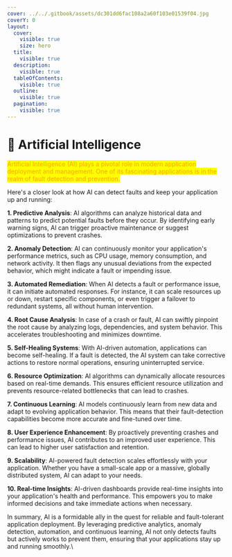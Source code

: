 ```yaml
---
cover: ../../.gitbook/assets/dc301dd6fac108a2a60f103e01539f04.jpg
coverY: 0
layout:
  cover:
    visible: true
    size: hero
  title:
    visible: true
  description:
    visible: true
  tableOfContents:
    visible: true
  outline:
    visible: true
  pagination:
    visible: true
---
```


# 🤖 Artificial Intelligence

<mark style="color:orange;">Artificial Intelligence (AI) plays a pivotal role in modern application deployment and management. One of its fascinating applications is in the realm of fault detection and prevention.</mark>&#x20;

Here's a closer look at how AI can detect faults and keep your application up and running:

**1. Predictive Analysis**: AI algorithms can analyze historical data and patterns to predict potential faults before they occur. By identifying early warning signs, AI can trigger proactive maintenance or suggest optimizations to prevent crashes.

**2. Anomaly Detection**: AI can continuously monitor your application's performance metrics, such as CPU usage, memory consumption, and network activity. It then flags any unusual deviations from the expected behavior, which might indicate a fault or impending issue.

**3. Automated Remediation**: When AI detects a fault or performance issue, it can initiate automated responses. For instance, it can scale resources up or down, restart specific components, or even trigger a failover to redundant systems, all without human intervention.

**4. Root Cause Analysis**: In case of a crash or fault, AI can swiftly pinpoint the root cause by analyzing logs, dependencies, and system behavior. This accelerates troubleshooting and minimizes downtime.

**5. Self-Healing Systems**: With AI-driven automation, applications can become self-healing. If a fault is detected, the AI system can take corrective actions to restore normal operations, ensuring uninterrupted service.

**6. Resource Optimization**: AI algorithms can dynamically allocate resources based on real-time demands. This ensures efficient resource utilization and prevents resource-related bottlenecks that can lead to crashes.

**7. Continuous Learning**: AI models continuously learn from new data and adapt to evolving application behavior. This means that their fault-detection capabilities become more accurate and fine-tuned over time.

**8. User Experience Enhancement**: By proactively preventing crashes and performance issues, AI contributes to an improved user experience. This can lead to higher user satisfaction and retention.

**9. Scalability**: AI-powered fault detection scales effortlessly with your application. Whether you have a small-scale app or a massive, globally distributed system, AI can adapt to your needs.

**10. Real-time Insights**: AI-driven dashboards provide real-time insights into your application's health and performance. This empowers you to make informed decisions and take immediate actions when necessary.

In summary, AI is a formidable ally in the quest for reliable and fault-tolerant application deployment. By leveraging predictive analytics, anomaly detection, automation, and continuous learning, AI not only detects faults but actively works to prevent them, ensuring that your applications stay up and running smoothly.\
